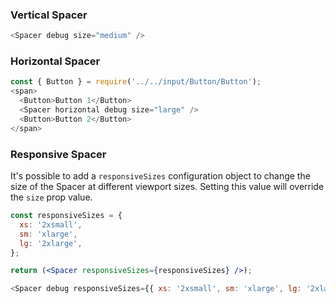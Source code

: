 ### Vertical Spacer
```js
<Spacer debug size="medium" />
```

### Horizontal Spacer
```js
const { Button } = require('../../input/Button/Button');
<span>
  <Button>Button 1</Button>
  <Spacer horizontal debug size="large" />
  <Button>Button 2</Button>
</span>
```

### Responsive Spacer
It's possible to add a `responsiveSizes` configuration object to change the size of the Spacer at different viewport sizes. Setting this value will override the `size` prop value.
```jsx static
const responsiveSizes = {
  xs: '2xsmall',
  sm: 'xlarge',
  lg: '2xlarge',
};

return (<Spacer responsiveSizes={responsiveSizes} />);
```
```js
<Spacer debug responsiveSizes={{ xs: '2xsmall', sm: 'xlarge', lg: '2xlarge' }} />
```
